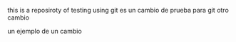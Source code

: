 this is a reposiroty of testing using git 
es un cambio de prueba para git
otro cambio

un ejemplo de un cambio 

